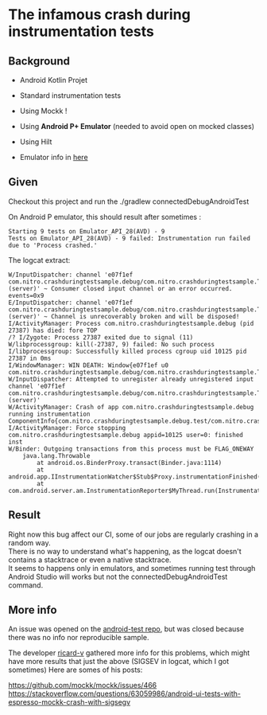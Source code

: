 # The infamous crash during instrumentation tests

## Background

- Android Kotlin Projet
- Standard instrumentation tests
- Using Mockk !
- Using **Android P+ Emulator** (needed to avoid open on mocked classes)
- Using Hilt

- Emulator info in [here](https://raw.githubusercontent.com/NitroG42/CrashDuringTestSample/master/emulator.log)

## Given

Checkout this project and run the ./gradlew connectedDebugAndroidTest

On Android P emulator, this should result after sometimes :

```
Starting 9 tests on Emulator_API_28(AVD) - 9
Tests on Emulator_API_28(AVD) - 9 failed: Instrumentation run failed due to 'Process crashed.'
```

The logcat extract:
```
W/InputDispatcher: channel 'e07f1ef com.nitro.crashduringtestsample.debug/com.nitro.crashduringtestsample.TestActivity (server)' ~ Consumer closed input channel or an error occurred.  events=0x9
E/InputDispatcher: channel 'e07f1ef com.nitro.crashduringtestsample.debug/com.nitro.crashduringtestsample.TestActivity (server)' ~ Channel is unrecoverably broken and will be disposed!
I/ActivityManager: Process com.nitro.crashduringtestsample.debug (pid 27387) has died: fore TOP 
/? I/Zygote: Process 27387 exited due to signal (11)
W/libprocessgroup: kill(-27387, 9) failed: No such process
I/libprocessgroup: Successfully killed process cgroup uid 10125 pid 27387 in 0ms
I/WindowManager: WIN DEATH: Window{e07f1ef u0 com.nitro.crashduringtestsample.debug/com.nitro.crashduringtestsample.TestActivity}
W/InputDispatcher: Attempted to unregister already unregistered input channel 'e07f1ef com.nitro.crashduringtestsample.debug/com.nitro.crashduringtestsample.TestActivity (server)'
W/ActivityManager: Crash of app com.nitro.crashduringtestsample.debug running instrumentation ComponentInfo{com.nitro.crashduringtestsample.debug.test/com.nitro.crashduringtestsample.MyTestRunner}
I/ActivityManager: Force stopping com.nitro.crashduringtestsample.debug appid=10125 user=0: finished inst
W/Binder: Outgoing transactions from this process must be FLAG_ONEWAY
    java.lang.Throwable
        at android.os.BinderProxy.transact(Binder.java:1114)
        at android.app.IInstrumentationWatcher$Stub$Proxy.instrumentationFinished(IInstrumentationWatcher.java:164)
        at com.android.server.am.InstrumentationReporter$MyThread.run(InstrumentationReporter.java:86)
```

## Result

Right now this bug affect our CI, some of our jobs are regularly crashing in a random way.  
There is no way to understand what's happening, as the logcat doesn't contains a stacktrace or even a native stacktrace.  
It seems to happens only in emulators, and sometimes running test through Android Studio will works but not the connectedDebugAndroidTest command.

## More info

An issue was opened on the [android-test repo](https://github.com/android/android-test), but was closed because there was no info nor reproducible sample.

The developer [ricard-v](https://github.com/ricard-v) gathered more info for this problems, which might have more results that just the above (SIGSEV in logcat, which I got sometimes)
Here are somes of his posts:

https://github.com/mockk/mockk/issues/466  
https://stackoverflow.com/questions/63059986/android-ui-tests-with-espresso-mockk-crash-with-sigsegv

